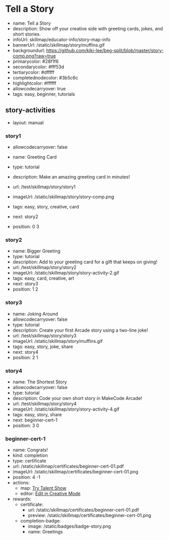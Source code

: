 # Tell a Story
* name: Tell a Story
* description: Show off your creative side with greeting cards, jokes, and short stories.
* infoUrl: skillmap/educator-info/story-map-info
* bannerUrl: /static/skillmap/story/muffins.gif
* backgroundurl: https://github.com/kiki-lee/beg-split/blob/master/story-comp.png?raw=true
* primarycolor: #28f1f6
* secondarycolor: #fff53d
* tertiarycolor: #dfffff
* completednodecolor: #3b5c6c
* highlightcolor: #ffffff
* allowcodecarryover: true
* tags: easy, beginner, tutorials



## story-activities
* layout: manual

### story1
* allowcodecarryover: false

* name: Greeting Card
* type: tutorial
* description: Make an amazing greeting card in minutes!
* url: /test/skillmap/story/story1
* imageUrl: /static/skillmap/story/story-comp.png
* tags: easy, story, creative, card
* next: story2
* position: 0 3



### story2
* name: Bigger Greeting
* type: tutorial
* description: Add to your greeting card for a gift that keeps on giving!
* url: /test/skillmap/story/story2
* imageUrl: /static/skillmap/story/story-activity-2.gif
* tags: easy, card, creative, art
* next: story3
* position: 1 2



### story3
* name: Joking Around
* allowcodecarryover: false
* type: tutorial
* description: Create your first Arcade story using a two-line joke!
* url: /test/skillmap/story/story3
* imageUrl: /static/skillmap/story/muffins.gif
* tags: easy, story, joke, share
* next: story4
* position: 2 1



### story4
* name: The Shortest Story
* allowcodecarryover: false
* type: tutorial
* description: Code your own short story in MakeCode Arcade!
* url: /test/skillmap/story/story4
* imageUrl: /static/skillmap/story/story-activity-4.gif
* tags: easy, story, share
* next: beginner-cert-1
* position: 3 0



### beginner-cert-1
* name: Congrats!
* kind: completion
* type: certificate
* url: /static/skillmap/certificates/beginner-cert-01.pdf
* imageUrl: /static/skillmap/certificates/beginner-cert-01.png
* position: 4 -1
* actions:
    * map: [Try Talent Show](/skillmap/star)
    * editor: [Edit in Creative Mode](/)
* rewards:
    * certificate:
        * url: /static/skillmap/certificates/beginner-cert-01.pdf
        * preview: /static/skillmap/certificates/beginner-cert-01.png
    * completion-badge:
        * image: /static/badges/badge-story.png
        * name: Greetings






